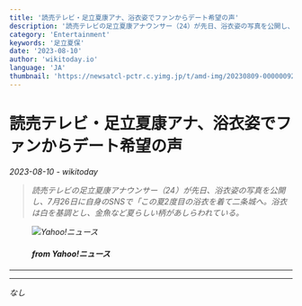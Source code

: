 ```yaml
---
title: '読売テレビ・足立夏康アナ、浴衣姿でファンからデート希望の声'
description: '読売テレビの足立夏康アナウンサー（24）が先日、浴衣姿の写真を公開し、7月26日に自身のSNSで「この夏2度目の浴衣を着て二条城へ。浴衣は白を基調とし、金魚など夏らしい柄があしらわれている。'
category: 'Entertainment'
keywords: '足立夏保'
date: '2023-08-10'
author: 'wikitoday.io'
language: 'JA'
thumbnail: 'https://newsatcl-pctr.c.yimg.jp/t/amd-img/20230809-00000092-dal-000-9-view.jpg?exp=10800'
---
```


# 読売テレビ・足立夏康アナ、浴衣姿でファンからデート希望の声

<p class="datetime"><em>2023-08-10 - wikitoday<em></p>

<blockquote class="quote-container dark">
  <p class="quote-text dark">
    読売テレビの足立夏康アナウンサー（24）が先日、浴衣姿の写真を公開し、7月26日に自身のSNSで「この夏2度目の浴衣を着て二条城へ。浴衣は白を基調とし、金魚など夏らしい柄があしらわれている。
  </p>
</blockquote>


<figure class=image-container>
    <img src="https://newsatcl-pctr.c.yimg.jp/t/amd-img/20230809-00000092-dal-000-9-view.jpg?exp=10800" alt="Yahoo!ニュース" />
    <figcaption>
        <h4> from Yahoo!ニュース</h4>
    </figcaption>
</figure>


<hr class="article-hr" />


<div class="faq">

</div>


<hr class="article-hr" />

<div class="article-body">
なし
</div>



<div class="article-body">

</div>